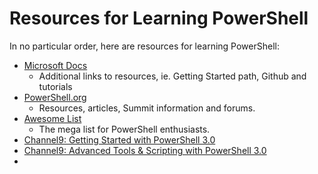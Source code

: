 # Resources for Learning PowerShell

In no particular order, here are resources for learning PowerShell:

+ [Microsoft Docs](https://docs.microsoft.com/en-us/powershell/?WT.md_id=powershell-github-mibender)
  + Additional links to resources, ie. Getting Started path, Github and tutorials
+ [PowerShell.org](https://www.powershell.org)
  + Resources, articles, Summit information and forums.
+ [Awesome List](https://github.com/janikvonrotz/awesome-powershell)
  + The mega list for PowerShell enthusiasts.
+ [Channel9: Getting Started with PowerShell 3.0 ](https://channel9.msdn.com/Series/GetStartedPowerShell3/?WT.mc_id=powershell-github-mibender)
+ [Channel9: Advanced Tools & Scripting with PowerShell 3.0](https://channel9.msdn.com/series/advpowershell3/?WT.mc_id=powershell-github-mibender)
+ 
